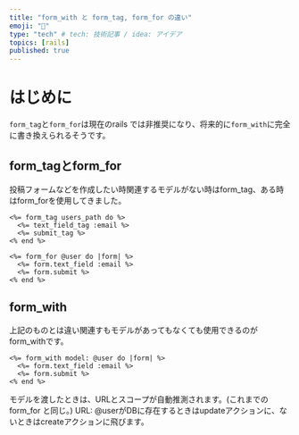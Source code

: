 ```yaml
---
title: "form_with と form_tag, form_for の違い"
emoji: "🐙"
type: "tech" # tech: 技術記事 / idea: アイデア
topics: [rails]
published: true
---
```


# はじめに
`form_tag`と`form_for`は現在のrails では非推奨になり、将来的に`form_with`に完全に書き換えられるそうです。

## form_tagとform_for

投稿フォームなどを作成したい時関連するモデルがない時はform_tag、ある時はform_forを使用してきました。

```
<%= form_tag users_path do %>
  <%= text_field_tag :email %>
  <%= submit_tag %>
<% end %>
```

```
<%= form_for @user do |form| %>
  <%= form.text_field :email %>
  <%= form.submit %>
<% end %>
```

## form_with

上記のものとは違い関連すもモデルがあってもなくても使用できるのがform_withです。

```
<%= form_with model: @user do |form| %>
  <%= form.text_field :email %>
  <%= form.submit %>
<% end %>
```

モデルを渡したときは、URLとスコープが自動推測されます。(これまでのform_for と同じ。)
URL: @userがDBに存在するときはupdateアクションに、ないときはcreateアクションに飛びます。
